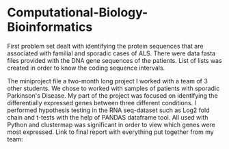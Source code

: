 # Computational-Biology-Bioinformatics
First problem set dealt with identifying the protein sequences that are associated with familial and sporadic cases of ALS.   There were data fasta files provided with the DNA gene sequences of the patients. List of lists was created in order to know the coding sequence intervals.

The miniproject file a two-month long project I worked with a team of 3 other students. We chose to worked with samples of patients with sporadic Parkinson's Disease. My part of the project was focused on identifying the differentially expressed genes between three different conditions. I performed hypothesis testing in the RNA seq-dataset such as Log2 fold chain and t-tests with the help of PANDAS dataframe tool. All used with Python and clustermap was significant in order to view which genes were most expressed. 
Link to final report with everything put together from my team: 

